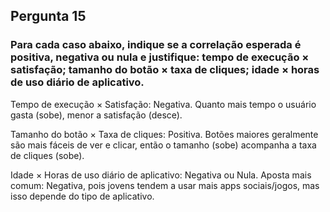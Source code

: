 ## Pergunta 15

### Para cada caso abaixo, indique se a correlação esperada é positiva, negativa ou nula e justifique: tempo de execução $\times$ satisfação; tamanho do botão $\times$ taxa de cliques; idade $\times$ horas de uso diário de aplicativo.

Tempo de execução $\times$ Satisfação: Negativa. Quanto mais tempo o usuário gasta (sobe), menor a satisfação (desce).

Tamanho do botão $\times$ Taxa de cliques: Positiva. Botões maiores geralmente são mais fáceis de ver e clicar, então o tamanho (sobe) acompanha a taxa de cliques (sobe).

Idade $\times$ Horas de uso diário de aplicativo: Negativa ou Nula. Aposta mais comum: Negativa, pois jovens tendem a usar mais apps sociais/jogos, mas isso depende do tipo de aplicativo.
